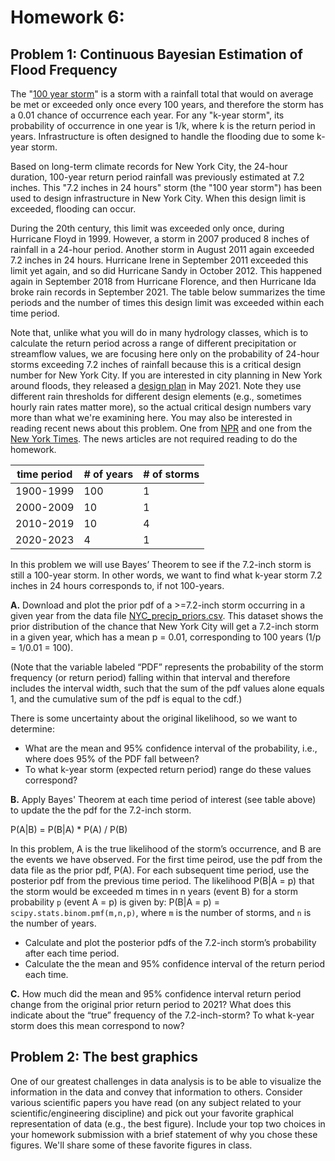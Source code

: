 # Homework 6: 

## Problem 1: Continuous Bayesian Estimation of Flood Frequency

The "[100 year storm](https://en.wikipedia.org/wiki/100-year_flood)" is a storm with a rainfall total that would on average be met or exceeded only once every 100 years, and therefore the storm has a 0.01 chance of occurrence each year. For any "k-year storm", its probability of occurrence in one year is 1/k, where k is the return period in years. Infrastructure is often designed to handle the flooding due to some k-year storm.
 
Based on long-term climate records for New York City, the 24-hour duration, 100-year return period rainfall was previously estimated at 7.2 inches. This "7.2 inches in 24 hours" storm (the "100 year storm") has been used to design infrastructure in New York City. When this design limit is exceeded, flooding can occur.  

During the 20th century, this limit was exceeded only once, during Hurricane Floyd in 1999. However, a storm in 2007 produced 8 inches of rainfall in a 24-hour period. Another storm in August 2011 again exceeded 7.2 inches in 24 hours. Hurricane Irene in September 2011 exceeded this limit yet again, and so did Hurricane Sandy in October 2012. This happened again in September 2018 from Hurricane Florence, and then Hurricane Ida broke rain records in September 2021. The table below summarizes the time periods and the number of times this design limit was exceeded within each time period.

Note that, unlike what you will do in many hydrology classes, which is to calculate the return period across a range of different precipitation or streamflow values, we are focusing here only on the probability of 24-hour storms exceeding 7.2 inches of rainfall because this is a critical design number for New York City.  If you are interested in city planning in New York around floods, they released a [design plan](https://www1.nyc.gov/assets/orr/pdf/publications/stormwater-resiliency-plan.pdf) in May 2021.  Note they use different rain thresholds for different design elements (e.g., sometimes hourly rain rates matter more), so the actual critical design numbers vary more than what we're examining here.  You may also be interested in reading recent news about this problem.  One from [NPR](https://www.npr.org/2022/10/29/1131608305/a-decade-after-sandy-hurricane-flood-maps-reveal-new-yorks-climate-future) and one from the [New York Times](https://www.nytimes.com/2022/10/21/realestate/sandy-hurricane-ida-flooding.html).  The news articles are not required reading to do the homework.  

| time period | # of years | # of storms |
| --- | --- | --- |
| 1900-1999 | 100 | 1 |
| 2000-2009 | 10 | 1 |
| 2010-2019 | 10 | 4 |
| 2020-2023 | 4  | 1 |

In this problem we will use Bayes’ Theorem to see if the 7.2-inch storm is still a 100-year storm. In other words, we want to find what k-year storm 7.2 inches in 24 hours corresponds to, if not 100-years.

 **A.** Download and plot the prior pdf of a >=7.2-inch storm occurring in a given year from the data file [NYC_precip_priors.csv](/data/NYC_precip_priors.csv). This dataset shows the prior distribution of the chance that New York City will get a 7.2-inch storm in a given year, which has a mean p = 0.01, corresponding to 100 years (1/p = 1/0.01 = 100). 
 
(Note that the variable labeled “PDF” represents the probability of the storm frequency (or return period) falling within that interval and therefore includes the interval width, such that the sum of the pdf values alone equals 1, and the cumulative sum of the pdf is equal to the cdf.)
 
There is some uncertainty about the original likelihood, so we want to determine: 
   - What are the mean and 95% confidence interval of the probability, i.e., where does 95% of the PDF fall between? 
   - To what k-year storm (expected return period) range do these values correspond?

**B.** Apply Bayes' Theorem at each time period of interest (see table above) to update the the pdf for the 7.2-inch storm.

P(A\|B) = P(B\|A) * P(A) / P(B)
 
In this problem, A is the true likelihood of the storm’s occurrence, and B are the events we have observed. For the first time peirod, use the pdf from the data file as the prior pdf, P(A). For each subsequent time period, use the posterior pdf from the previous time period. The likelihood P(B\|A = p) that the storm would be exceeded m times in n years (event B) for a storm probability `p` (event A = p) is given by: P(B\|A = p) =  `scipy.stats.binom.pmf(m,n,p)`, where `m` is the number of storms, and `n` is the number of years.
   - Calculate and plot the posterior pdfs of the 7.2-inch storm’s probability after each time period.
   - Calculate the the mean and 95% confidence interval of the return period each time.
    
 **C.** How much did the mean and 95% confidence interval return period change from the original prior return period to 2021? What does this indicate about the “true” frequency of the 7.2-inch-storm? To what k-year storm does this mean correspond to now?


## Problem 2: The best graphics
 
One of our greatest challenges in data analysis is to be able to visualize the information in the data and convey that information to others. Consider various scientific papers you have read (on any subject related to your scientific/engineering discipline) and pick out your favorite graphical representation of data (e.g., the best figure). Include your top two choices in your homework submission with a brief statement of why you chose these figures. We'll share some of these favorite figures in class.
